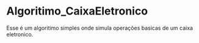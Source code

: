 # Algoritimo_CaixaEletronico
 Esse é um algoritimo simples onde simula operações basicas de um caixa eletronico.
